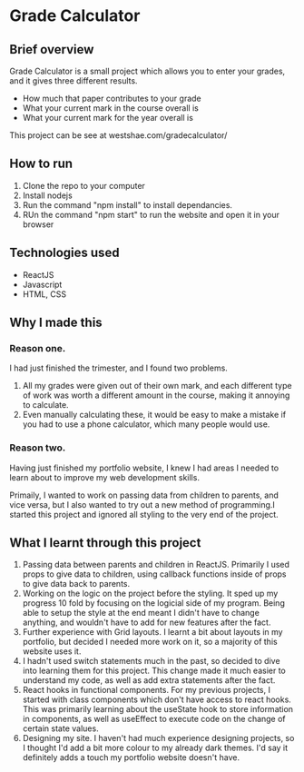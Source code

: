 # Grade Calculator
## Brief overview
Grade Calculator is a small project which allows you to enter your grades, and it gives three different results.

* How much that paper contributes to your grade
* What your current mark in the course overall is
* What your current mark for the year overall is

This project can be see at westshae.com/gradecalculator/

## How to run
1. Clone the repo to your computer
2. Install nodejs
3. Run the command "npm install" to install dependancies.
4. RUn the command "npm start" to run the website and open it in your browser

## Technologies used

* ReactJS
* Javascript
* HTML, CSS

## Why I made this

### Reason one.
I had just finished the trimester, and I found two problems.

1. All my grades were given out of their own mark, and each different type of work was worth a different amount in the course, making it annoying to calculate.
2. Even manually calculating these, it would be easy to make a mistake if you had to use a phone calculator, which many people would use.

### Reason two.
Having just finished my portfolio website, I knew I had areas I needed to learn about to improve my web development skills.

Primaily, I wanted to work on passing data from children to parents, and vice versa, but I also wanted to try out a new method of programming.I started this project and ignored all styling to the very end of the project. 

## What I learnt through this project

1. Passing data between parents and children in ReactJS. Primarily I used props to give data to children, using callback functions inside of props to give data back to parents.
2. Working on the logic on the project before the styling. It sped up my progress 10 fold by focusing on the logicial side of my program. Being able to setup the style at the end meant I didn't have to change anything, and wouldn't have to add for new features after the fact.
3. Further experience with Grid layouts. I learnt a bit about layouts in my portfolio, but decided I needed more work on it, so a majority of this website uses it.
4. I hadn't used switch statements much in the past, so decided to dive into learning them for this project. This change made it much easier to understand my code, as well as add extra statements after the fact.
5. React hooks in functional components. For my previous projects, I started with class components which don't have access to react hooks. This was primarily learning about the useState hook to store information in components, as well as useEffect to execute code on the change of certain state values.
6. Designing my site. I haven't had much experience designing projects, so I thought I'd add a bit more colour to my already dark themes. I'd say it definitely adds a touch my portfolio website doesn't have.